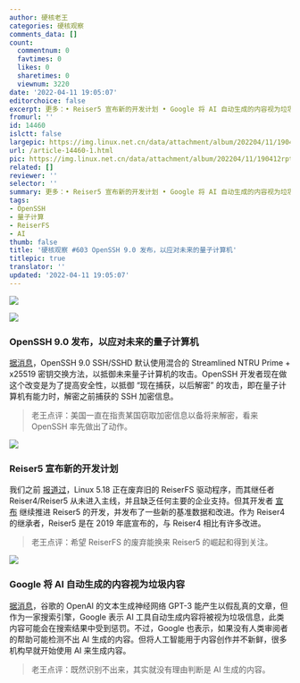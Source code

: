```yaml
---
author: 硬核老王
categories: 硬核观察
comments_data: []
count:
  commentnum: 0
  favtimes: 0
  likes: 0
  sharetimes: 0
  viewnum: 3220
date: '2022-04-11 19:05:07'
editorchoice: false
excerpt: 更多：• Reiser5 宣布新的开发计划 • Google 将 AI 自动生成的内容视为垃圾内容
fromurl: ''
id: 14460
islctt: false
largepic: https://img.linux.net.cn/data/attachment/album/202204/11/190412rpt933dcmltdsm9k.jpg
url: /article-14460-1.html
pic: https://img.linux.net.cn/data/attachment/album/202204/11/190412rpt933dcmltdsm9k.jpg.thumb.jpg
related: []
reviewer: ''
selector: ''
summary: 更多：• Reiser5 宣布新的开发计划 • Google 将 AI 自动生成的内容视为垃圾内容
tags:
- OpenSSH
- 量子计算
- ReiserFS
- AI
thumb: false
title: '硬核观察 #603 OpenSSH 9.0 发布，以应对未来的量子计算机'
titlepic: true
translator: ''
updated: '2022-04-11 19:05:07'
---
```


![](/data/attachment/album/202204/11/190412rpt933dcmltdsm9k.jpg)


![](/data/attachment/album/202204/11/190412c194x1d84rn2rfr2.jpg)


### OpenSSH 9.0 发布，以应对未来的量子计算机


[据消息](https://www.phoronix.com/scan.php?page=news_item&px=OpenSSH-9.0-Released)，OpenSSH 9.0 SSH/SSHD 默认使用混合的 Streamlined NTRU Prime + x25519 密钥交换方法，以抵御未来量子计算机的攻击。OpenSSH 开发者现在做这个改变是为了提高安全性，以抵御 “现在捕获，以后解密” 的攻击，即在量子计算机有能力时，解密之前捕获的 SSH 加密信息。



> 
> 老王点评：美国一直在指责某国窃取加密信息以备将来解密，看来 OpenSSH 率先做出了动作。
> 
> 
> 


![](/data/attachment/album/202204/11/190421w8v0z58p29erh2s2.jpg)


### Reiser5 宣布新的开发计划


我们之前 [报道过](/article-14300-1.html)，Linux 5.18 正在废弃旧的 ReiserFS 驱动程序，而其继任者 Reiser4/Reiser5 从未进入主线，并且缺乏任何主要的企业支持。但其开发者 [宣布](https://www.phoronix.com/scan.php?page=news_item&px=Reiser5-April-2022) 继续推进 Reiser5 的开发，并发布了一些新的基准数据和改进。作为 Reiser4 的继承者，Reiser5 是在 2019 年底宣布的，与 Reiser4 相比有许多改进。



> 
> 老王点评：希望 ReiserFS 的废弃能换来 Reiser5 的崛起和得到关注。
> 
> 
> 


![](/data/attachment/album/202204/11/190438iuwmh68h0ywwuzwb.jpg)


### Google 将 AI 自动生成的内容视为垃圾内容


[据消息](https://www.searchenginejournal.com/google-says-ai-generated-content-is-against-guidelines/444916/)，谷歌的 OpenAI 的文本生成神经网络 GPT-3 能产生以假乱真的文章，但作为一家搜索引擎，Google 表示 AI 工具自动生成内容将被视为垃圾信息，此类内容可能会在搜索结果中受到惩罚。不过，Google 也表示，如果没有人类审阅者的帮助可能检测不出 AI 生成的内容。但将人工智能用于内容创作并不新鲜，很多机构早就开始使用 AI 来生成内容。



> 
> 老王点评：既然识别不出来，其实就没有理由判断是 AI 生成的内容。
> 
> 
>